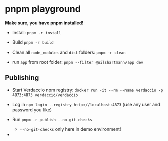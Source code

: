 # pnpm playground

**Make sure, you have pnpm installed!**

- Install: `pnpm -r install`

- Build `pnpm -r build`

- Clean all `node_modules` and `dist` folders: `pnpm -r clean`

- run `app` from root folder: `pnpm --filter @nilshartmann/app dev`

## Publishing

- Start Verdaccio npm registry: `docker run -it --rm --name verdaccio -p 4873:4873 verdaccio/verdaccio`

- Log in `npm login --registry http://localhost:4873` (use any user and password you like)

- Run `pnpm -r publish --no-git-checks`

  - `--no-git-checks` only here in demo environment!

-
